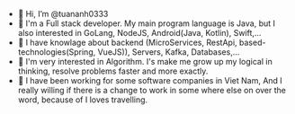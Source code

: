 - 👋 Hi, I’m @tuananh0333
- 👀 I'm a Full stack developer. My main program language is Java, but I also interested in GoLang, NodeJS, Android(Java, Kotlin), Swift,...
- 📖 I have knowlage about backend (MicroServices, RestApi, based-technologies(Spring, VueJS)), Servers, Kafka, Databases,...
- 🔢 I'm very interested in Algorithm. I's make me grow up my logical in thinking, resolve problems faster and more exactly.
- 🛫 I have been working for some software companies in Viet Nam, And I really willing if there is a change to work in some where else on over the word, because of I loves travelling.

<!---
tuananh0333/tuananh0333 is a ✨ special ✨ repository because its `README.md` (this file) appears on your GitHub profile.
You can click the Preview link to take a look at your changes.
--->
